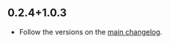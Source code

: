 ## 0.2.4+1.0.3

* Follow the versions on the [main changelog](https://pub.dev/packages/reio/changelog).
